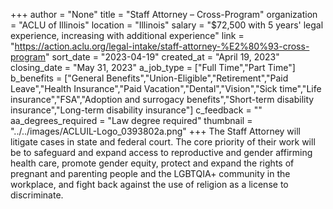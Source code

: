 +++
author = "None"
title = "Staff Attorney – Cross-Program"
organization = "ACLU of Illinois"
location = "Illinois"
salary = "$72,500 with 5 years' legal experience, increasing with additional experience"
link = "https://action.aclu.org/legal-intake/staff-attorney-%E2%80%93-cross-program"
sort_date = "2023-04-19"
created_at = "April 19, 2023"
closing_date = "May 31, 2023"
a_job_type = ["Full Time","Part Time"]
b_benefits = ["General Benefits","Union-Eligible","Retirement","Paid Leave","Health Insurance","Paid Vacation","Dental","Vision","Sick time","Life insurance","FSA","Adoption and surrogacy benefits","Short-term disability insurance","Long-term disability insurance"]
c_feedback = ""
aa_degrees_required = "Law degree required"
thumbnail = "../../images/ACLUIL-Logo_0393802a.png"
+++
The Staff Attorney will litigate cases in state and federal court. The core priority of their work will be to safeguard and expand access to reproductive and gender affirming health care, promote gender equity, protect and expand the rights of pregnant and parenting people and the LGBTQIA+ community in the workplace, and fight back against the use of religion as a license to discriminate.  